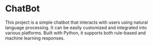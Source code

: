 # ChatBot
This project is a simple chatbot that interacts with users using natural language processing. It can be easily customized and integrated into various platforms. Built with Python, it supports both rule-based and machine learning responses.
